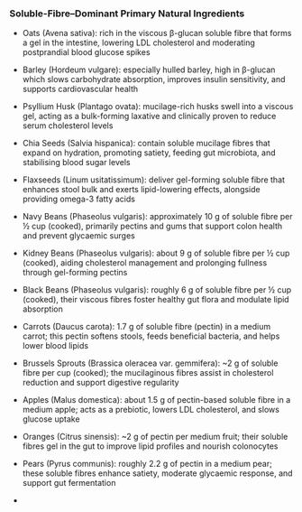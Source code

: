 

### Soluble-Fibre–Dominant Primary Natural Ingredients ###

- Oats (Avena sativa): rich in the viscous β-glucan soluble fibre that forms a gel in the intestine, lowering LDL cholesterol and moderating postprandial blood glucose spikes  

- Barley (Hordeum vulgare): especially hulled barley, high in β-glucan which slows carbohydrate absorption, improves insulin sensitivity, and supports cardiovascular health  

- Psyllium Husk (Plantago ovata): mucilage-rich husks swell into a viscous gel, acting as a bulk-forming laxative and clinically proven to reduce serum cholesterol levels  

- Chia Seeds (Salvia hispanica): contain soluble mucilage fibres that expand on hydration, promoting satiety, feeding gut microbiota, and stabilising blood sugar levels  

- Flaxseeds (Linum usitatissimum): deliver gel-forming soluble fibre that enhances stool bulk and exerts lipid-lowering effects, alongside providing omega-3 fatty acids  

- Navy Beans (Phaseolus vulgaris): approximately 10 g of soluble fibre per ½ cup (cooked), primarily pectins and gums that support colon health and prevent glycaemic surges  

- Kidney Beans (Phaseolus vulgaris): about 9 g of soluble fibre per ½ cup (cooked), aiding cholesterol management and prolonging fullness through gel-forming pectins  

- Black Beans (Phaseolus vulgaris): roughly 6 g of soluble fibre per ½ cup (cooked), their viscous fibres foster healthy gut flora and modulate lipid absorption  

- Carrots (Daucus carota): 1.7 g of soluble fibre (pectin) in a medium carrot; this pectin softens stools, feeds beneficial bacteria, and helps lower blood lipids  

- Brussels Sprouts (Brassica oleracea var. gemmifera): ~2 g of soluble fibre per cup (cooked); the mucilaginous fibres assist in cholesterol reduction and support digestive regularity  

- Apples (Malus domestica): about 1.5 g of pectin-based soluble fibre in a medium apple; acts as a prebiotic, lowers LDL cholesterol, and slows glucose uptake  

- Oranges (Citrus sinensis): ~2 g of pectin per medium fruit; their soluble fibres gel in the gut to improve lipid profiles and nourish colonocytes  

- Pears (Pyrus communis): roughly 2.2 g of pectin in a medium pear; these soluble fibres enhance satiety, moderate glycaemic response, and support gut fermentation

- 
